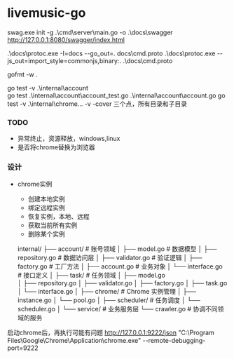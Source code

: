 # livemusic-go

swag.exe init -g .\cmd\server\main.go -o .\docs\swagger\
http://127.0.0.1:8080/swagger/index.html

.\docs\protoc.exe -I=docs --go_out=. docs\cmd.proto
.\docs\protoc.exe --js_out=import_style=commonjs,binary:. .\docs\cmd.proto

gofmt -w . 

go test -v .\internal\account\
go test  .\internal\account\account_test.go  .\internal\account\account.go
go test -v .\internal\chrome\... -v -cover 三个点，所有目录和子目录

### TODO

- 异常终止，资源释放，windows,linux
- 是否将chrome替换为浏览器

### 设计

- chrome实例
  - 创建本地实例
  - 绑定远程实例
  - 恢复实例，本地、远程
  - 获取当前所有实例
  - 删除某个实例

  internal/
  ├── account/                 # 账号领域
  │   ├── model.go            # 数据模型
  │   ├── repository.go       # 数据访问层
  │   ├── validator.go        # 验证逻辑
  │   ├── factory.go          # 工厂方法
  │   ├── account.go          # 业务对象
  │   └── interface.go        # 接口定义
  │
  ├── task/                   # 任务领域
  │   ├── model.go           
  │   ├── repository.go
  │   ├── validator.go
  │   ├── factory.go
  │   ├── task.go
  │   └── interface.go
  │
  ├── chrome/                 # Chrome 实例管理
  │   ├── instance.go
  │   └── pool.go
  │
  ├── scheduler/              # 任务调度
  │   └── scheduler.go
  │
  └── service/               # 业务服务层
      └── crawler.go         # 协调不同领域的服务

启动chrome后，再执行可能有问题
http://127.0.0.1:9222/json
"C:\Program Files\Google\Chrome\Application\chrome.exe" --remote-debugging-port=9222